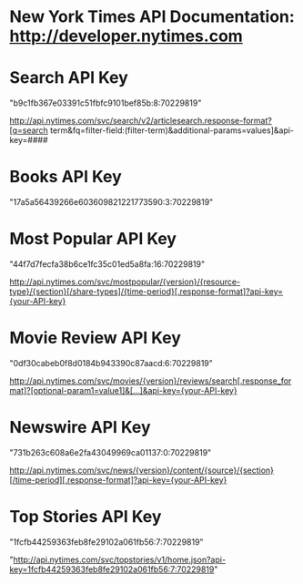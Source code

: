 # New York Times API Documentation: http://developer.nytimes.com

# Search API Key
"b9c1fb367e03391c51fbfc9101bef85b:8:70229819"

http://api.nytimes.com/svc/search/v2/articlesearch.response-format?[q=search term&fq=filter-field:(filter-term)&additional-params=values]&api-key=####

# Books API Key
"17a5a56439266e603609821221773590:3:70229819"



# Most Popular API Key
"44f7d7fecfa38b6ce1fc35c01ed5a8fa:16:70229819"

http://api.nytimes.com/svc/mostpopular/{version}/{resource-type}/{section}[/share-types]/{time-period}[.response-format]?api-key={your-API-key}


# Movie Review API Key
"0df30cabeb0f8d0184b943390c87aacd:6:70229819"

http://api.nytimes.com/svc/movies/{version}/reviews/search[.response_format]?[optional-param1=value1]&[...]&api-key={your-API-key}


# Newswire API Key
"731b263c608a6e2fa43049969ca01137:0:70229819"

http://api.nytimes.com/svc/news/{version}/content/{source}/{section}[/time-period][.response-format]?api-key={your-API-key}



# Top Stories API Key
"1fcfb44259363feb8fe29102a061fb56:7:70229819"

"http://api.nytimes.com/svc/topstories/v1/home.json?api-key=1fcfb44259363feb8fe29102a061fb56:7:70229819"
